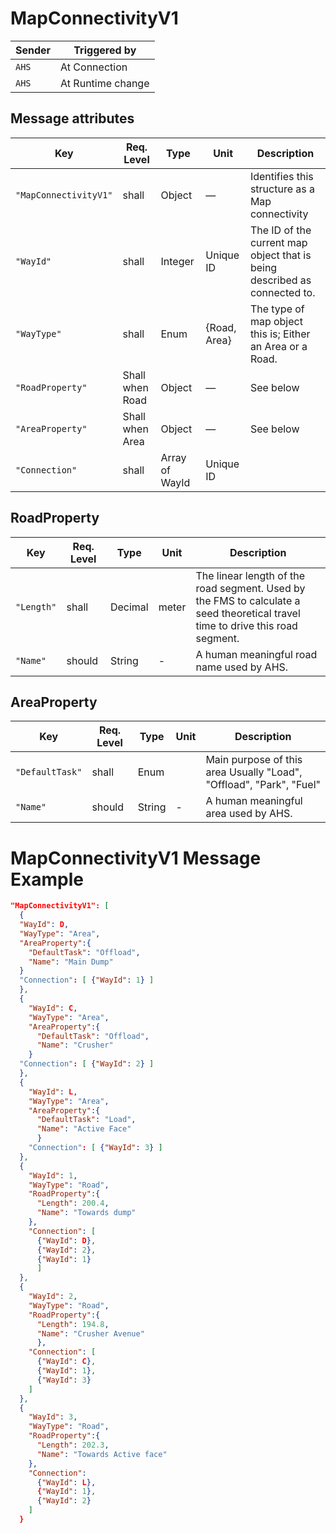 # MapConnectivityV1

|Sender| Triggered by | 
|---|---|
|`AHS` |  At Connection |
|`AHS` |  At Runtime change |

## Message attributes
| Key                     | Req. Level         | Type          | Unit      | Description                                                                                                    |
|-------------------------|-------------------|--------------|-----------|----------------------------------------------------------------------------------------------------------------|
| `"MapConnectivityV1"`   | shall             | Object       | —         | Identifies this structure as a Map connectivity                                                               |
| `"WayId"`              | shall             | Integer      | Unique ID | The ID of the current map object that is being described as connected to.                                     | 
| `"WayType"`            | shall             | Enum         | {Road, Area} | The type of map object this is; Either an Area or a Road.                                                     | 
| `"RoadProperty"`       | Shall when Road   | Object       | —         | See below                                                                                      | 
| `"AreaProperty"`       | Shall when Area   | Object       | —         | See below                                                                                            | 
| `"Connection"`         | shall             | Array of WayId | Unique ID | | 

## RoadProperty
| Key       | Req. Level | Type    | Unit  | Description           |                                                                             
|-----------|-----------|---------|-------|-----------------------------------------------------------------------------------------------------|
| `"Length"` | shall     | Decimal | meter | The linear length of the road segment. Used by the FMS to calculate a seed theoretical travel time to drive this road segment. |
| `"Name"`   | should    | String  | -     | A human meaningful road name used by AHS.                                                          | 


## AreaProperty
| Key       | Req. Level | Type    | Unit  | Description            |                                                                             
|-----------|-----------|---------|-------|-----------------------------------------------------------------------------------------------------|
| `"DefaultTask"` | shall     | Enum |  | Main purpose of this area Usually "Load", "Offload", "Park", "Fuel" |
| `"Name"`   | should    | String  | -     | A human meaningful area used by AHS.                                                          |



# MapConnectivityV1 Message Example
```json
"MapConnectivityV1": [
  {
  "WayId": D,
  "WayType": "Area",
  "AreaProperty":{
    "DefaultTask": "Offload",
    "Name": "Main Dump"
  }
  "Connection": [ {"WayId": 1} ]
  },
  {
    "WayId": C,
    "WayType": "Area",
    "AreaProperty":{
      "DefaultTask": "Offload",
      "Name": "Crusher"
    }
  "Connection": [ {"WayId": 2} ]
  },
  {
    "WayId": L,
    "WayType": "Area",
    "AreaProperty":{
      "DefaultTask": "Load",
      "Name": "Active Face"
      }
    "Connection": [ {"WayId": 3} ]
  },
  {
    "WayId": 1,
    "WayType": "Road",
    "RoadProperty":{
      "Length": 200.4,
      "Name": "Towards dump"
    },
    "Connection": [
      {"WayId": D},
      {"WayId": 2},
      {"WayId": 1}
      ]
  },
  {
    "WayId": 2,
    "WayType": "Road",
    "RoadProperty":{
      "Length": 194.8,
      "Name": "Crusher Avenue"
      },
    "Connection": [
      {"WayId": C},
      {"WayId": 1},
      {"WayId": 3}
    ]
  },
  {
    "WayId": 3,
    "WayType": "Road",
    "RoadProperty":{
      "Length": 202.3,
      "Name": "Towards Active face"
    },
    "Connection": 
      {"WayId": L},
      {"WayId": 1},
      {"WayId": 2}
    ]
  }
```
